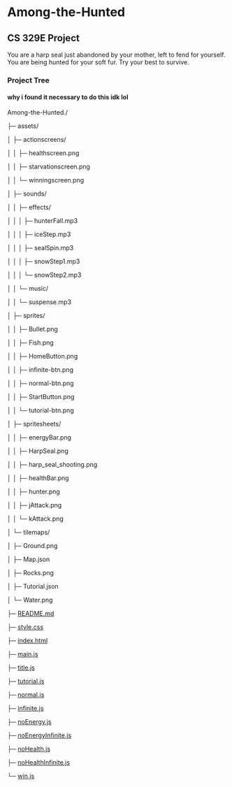 # Among-the-Hunted
## CS 329E Project

You are a harp seal just abandoned by your mother, left to fend for yourself. You are being hunted for your soft fur. Try your best to survive.

### Project Tree

#### why i found it necessary to do this idk lol

Among-the-Hunted./

├─ assets/

│  ├─ actionscreens/

│  │  ├─ healthscreen.png

│  │  ├─ starvationscreen.png

│  │  └─ winningscreen.png

│  ├─ sounds/

│  │  ├─ effects/

│  │  │  ├─ hunterFall.mp3

│  │  │  ├─ iceStep.mp3

│  │  │  ├─ sealSpin.mp3

│  │  │  ├─ snowStep1.mp3

│  │  │  └─ snowStep2.mp3

│  │  └─ music/

│  │     └─ suspense.mp3

│  ├─ sprites/

│  │  ├─ Bullet.png

│  │  ├─ Fish.png

│  │  ├─ HomeButton.png

│  │  ├─ infinite-btn.png

│  │  ├─ normal-btn.png

│  │  ├─ StartButton.png

│  │  └─ tutorial-btn.png

│  ├─ spritesheets/

│  │  ├─ energyBar.png

│  │  ├─ HarpSeal.png

│  │  ├─ harp_seal_shooting.png

│  │  ├─ healthBar.png

│  │  ├─ hunter.png

│  │  ├─ jAttack.png

│  │  └─ kAttack.png

│  └─ tilemaps/

│     ├─ Ground.png

│     ├─ Map.json

│     ├─ Rocks.png

│     ├─ Tutorial.json

│     └─ Water.png

├─ [README.md](https://github.com/nicholash711/Among-the-Hunted/blob/main/README.md)

├─ [style.css](https://github.com/nicholash711/Among-the-Hunted/blob/main/style.css)

├─ [index.html](https://github.com/nicholash711/Among-the-Hunted/blob/main/index.html)

├─ [main.js](https://github.com/nicholash711/Among-the-Hunted/blob/main/main.js)

├─ [title.js](https://github.com/nicholash711/Among-the-Hunted/blob/main/title.js)

├─ [tutorial.js](https://github.com/nicholash711/Among-the-Hunted/blob/main/tutorial.js)

├─ [normal.js](https://github.com/nicholash711/Among-the-Hunted/blob/main/normal.js)

├─ [infinite.js](https://github.com/nicholash711/Among-the-Hunted/blob/main/infinite.js)

├─ [noEnergy.js](https://github.com/nicholash711/Among-the-Hunted/blob/main/noEnergy.js)

├─ [noEnergyInfinite.js](https://github.com/nicholash711/Among-the-Hunted/blob/main/noEnergyInfinite.js)

├─ [noHealth.js](https://github.com/nicholash711/Among-the-Hunted/blob/main/noHealth.js)

├─ [noHealthInfinite.js](https://github.com/nicholash711/Among-the-Hunted/blob/main/noHealthInfinite.js)

└─ [win.js](https://github.com/nicholash711/Among-the-Hunted/blob/main/win.js)
